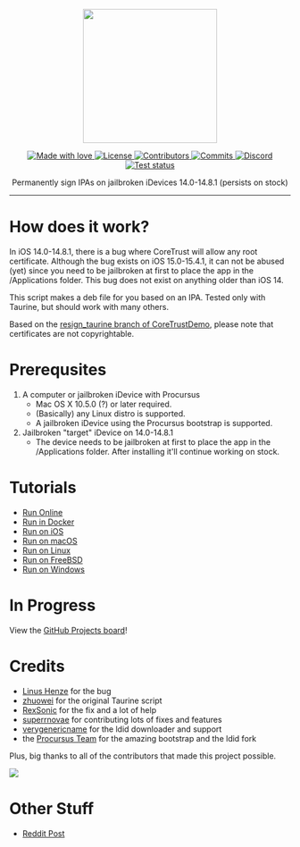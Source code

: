 <p align="center">
  <img src="https://static.itsnebula.net/permasigner-title.png" width="240" />
</p>

<p align="center">
  <a href="#">
    <img src="https://img.shields.io/badge/made%20with-love-E760A4.svg" alt="Made with love">
  </a>
  <a href="https://github.com/itsnebulalol/permasigner/blob/main/LICENSE" target="_blank">
    <img src="https://img.shields.io/github/license/itsnebulalol/permasigner.svg" alt="License">
  </a>
  <a href="https://github.com/itsnebulalol/permasigner/graphs/contributors" target="_blank">
    <img src="https://img.shields.io/github/contributors/itsnebulalol/permasigner.svg" alt="Contributors">
  </a>
  <a href="https://github.com/itsnebulalol/permasigner/commits/main" target="_blank">
    <img src="https://img.shields.io/github/commit-activity/w/itsnebulalol/permasigner.svg" alt="Commits">
  </a>
  <a href="https://dsc.gg/permasigner" target="_blank">
    <img src="https://img.shields.io/discord/1001905994458206229?label=discord" alt="Discord">
  </a>
  <a href="https://github.com/itsnebulalol/permasigner/actions" target="_blank">
    <img src="https://img.shields.io/github/workflow/status/itsnebulalol/permasigner/Test%20script/main.svg" alt="Test status">
  </a>
</p>

<p align="center">
Permanently sign IPAs on jailbroken iDevices 14.0-14.8.1 (persists on stock)
</p>

---

# How does it work?

In iOS 14.0-14.8.1, there is a bug where CoreTrust will allow any root certificate. Although the bug exists on iOS 15.0-15.4.1, it can not be abused (yet) since you need to be jailbroken at first to place the app in the /Applications folder. This bug does not exist on anything older than iOS 14.

This script makes a deb file for you based on an IPA. Tested only with Taurine, but should work with many others.

Based on the [resign_taurine branch of CoreTrustDemo](https://github.com/zhuowei/CoreTrustDemo/tree/resign_taurine), please note that certificates are not copyrightable.

# Prerequsites

1. A computer or jailbroken iDevice with Procursus
    - Mac OS X 10.5.0 (?) or later required.
    - (Basically) any Linux distro is supported.
    - A jailbroken iDevice using the Procursus bootstrap is supported.
2. Jailbroken "target" iDevice on 14.0-14.8.1
    - The device needs to be jailbroken at first to place the app in the /Applications folder. After installing it'll continue working on stock.

# Tutorials

-   [Run Online](https://permasigner.itsnebula.net/usage/run-online)
-   [Run in Docker](https://permasigner.itsnebula.net/usage/run-in-docker)
-   [Run on iOS](https://permasigner.itsnebula.net/usage/run-on-ios)
-   [Run on macOS](https://permasigner.itsnebula.net/usage/run-on-macos)
-   [Run on Linux](https://permasigner.itsnebula.net/usage/run-on-linux)
-   [Run on FreeBSD](https://permasigner.itsnebula.net/usage/run-on-linux)
-   [Run on Windows](https://permasigner.itsnebula.net/usage/run-on-windows)

# In Progress

View the [GitHub Projects board](https://github.com/users/itsnebulalol/projects/2/views/1)!

# Credits

-   [Linus Henze](https://github.com/LinusHenze) for the bug
-   [zhuowei](https://github.com/zhuowei) for the original Taurine script
-   [RexSonic](https://github.com/RexSonic) for the fix and a lot of help
-   [superrnovae](https://github.com/superrnovae) for contributing lots of fixes and features
-   [verygenericname](https://github.com/verygenericname) for the ldid downloader and support
-   the [Procursus Team](https://github.com/ProcursusTeam) for the amazing bootstrap and the ldid fork

Plus, big thanks to all of the contributors that made this project possible.

<a href="https://github.com/itsnebulalol/permasigner/graphs/contributors"><img src="https://contributors-img.web.app/image?repo=itsnebulalol/permasigner" /></a>

# Other Stuff

-   [Reddit Post](https://www.reddit.com/r/jailbreak/comments/vqnazh/free_release_permasigner_generate_a_permasigned)
